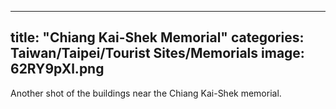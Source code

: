 

---
title:  "Chiang Kai-Shek Memorial"
categories: Taiwan/Taipei/Tourist Sites/Memorials
image: 62RY9pXl.png
---

Another shot of the buildings near the Chiang Kai-Shek memorial.
